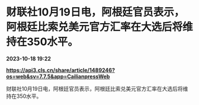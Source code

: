 # 财联社10月19日电，阿根廷官员表示，阿根廷比索兑美元官方汇率在大选后将维持在350水平。

**2023-10-18 19:22**

**https://api3.cls.cn/share/article/1489246?os=web&sv=7.7.5&app=CailianpressWeb**

财联社10月19日电，阿根廷官员表示，阿根廷比索兑美元官方汇率在大选后将维持在350水平。